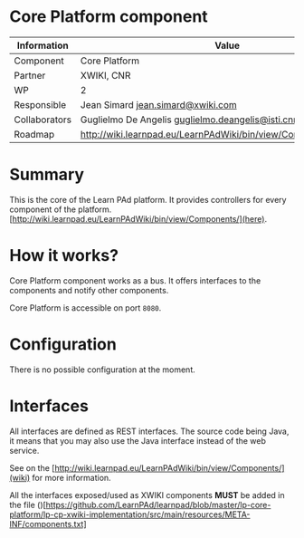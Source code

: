 Core Platform component
=======================

Information   | Value
------------- | --------
Component     | Core Platform
Partner       | XWIKI, CNR
WP            | 2
Responsible   | Jean Simard <jean.simard@xwiki.com>
Collaborators | Guglielmo De Angelis <guglielmo.deangelis@isti.cnr.it>
Roadmap       | http://wiki.learnpad.eu/LearnPAdWiki/bin/view/Component/Template

# Summary
This is the core of the Learn PAd platform.  It provides controllers for every
component of the platform.
[http://wiki.learnpad.eu/LearnPAdWiki/bin/view/Components/](here).

# How it works?
Core Platform component works as a bus.  It offers interfaces to the components
and notify other components.

Core Platform is accessible on port `8080`.

# Configuration
There is no possible configuration at the moment.

# Interfaces
All interfaces are defined as REST interfaces.  The source code being Java, it
means that you may also use the Java interface instead of the web service.

See on the [http://wiki.learnpad.eu/LearnPAdWiki/bin/view/Components/](wiki) for
more information.

All the interfaces exposed/used as XWIKI components **MUST** be added in the file ()[https://github.com/LearnPAd/learnpad/blob/master/lp-core-platform/lp-cp-xwiki-implementation/src/main/resources/META-INF/components.txt]
